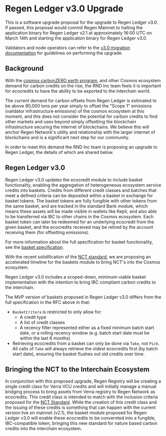 # Regen Ledger v3.0 Upgrade

This is a software upgrade proposal for the upgrade to Regen Ledger v3.0. If passed, this proposal would commit Regen Mainnet to halting the application binary for Regen Ledger v2.1 at approximately 16:00 UTC on March 14th and starting the application binary for Regen Ledger v3.0.

Validators and node operators can refer to the [v3.0 migration documentation](https://docs.regen.network/migrations/v3.0-upgrade.html) for guidelines on performing the upgrade.

## Background

With the [cosmos carbonZERO earth program](https://earthstate.ixo.world/zero/), and other Cosmos ecosystem demand for carbon credits on the rise, the RND Inc team feels it is important for ecocredits to have the ability to be exported to the interchain world.

The current demand for carbon offsets from Regen Ledger is estimated to be above 80,000 tons per year simply to offset the "Scope 1" emissions (validator infrastructure emissions) of the cosmos ecosystem at this moment, and this does not consider the potential for carbon credits to find other markets and uses beyond simply offsetting the blockchain infrastructure securing the internet of blockchains. We believe this will anchor Regen Network's utility and relationship with the larger internet of blockchains and is a significant next step for our community.

In order to meet this demand the RND Inc team is proposing an upgrade to Regen Ledger, the details of which are shared below.

## Regen Ledger v3.0

Regen Ledger v3.0 updates the ecocredit module to include basket functionality, enabling the aggregation of heterogeneous ecosystem service credits into baskets. Credits from different credit classes and batches that meet a defined criteria can be deposited within a basket in exchange for basket tokens. The basket tokens are fully fungible with other tokens from the same basket, and are tracked in the standard Bank module, which means these assets will be made visible in wallets like Keplr, and also able to be transferred via IBC to other chains in the Cosmos ecosystem. Each basket token can later be redeemed for an underlying ecocredit from the given basket, and the ecocredits received may be retired by the account receiving them (for offsetting emissions).

For more information about the full specification for basket functionality, see the [basket specification](https://github.com/RegenNetwork/regen-ledger/blob/master/rfcs/002-baskets-specification.md).

With the recent solidification of the [NCT standard](https://docs.toucan.earth/protocol/pool/pool-parties/nct-pool-party-report), we are proposing an accelerated timeline for the baskets module to bring NCT's into the Cosmos ecosystem.

Regen Ledger v3.0 includes a scoped-down, minimum-viable basket implementation with the intention to bring IBC compliant carbon credits to the interchain. 

The MVP version of baskets proposed in Regen Ledger v3.0 differs from the full specification in the RFC above in that:

- `BasketCritera` is restricted to only allow for:
  - A credit type
  - A list of credit classes
  - A recency filter represented either as a fixed minimum batch start date, or a rolling recency window (e.g. batch start date must be within the last 6 months)
- Retrieving ecocredits from a basket can only be done via `Take`, not `Pick`. All calls of `Take` will always retrieve the oldest ecocredits first (by batch start date), ensuring the basket flushes out old credits over time.

## Bringing the NCT to the Interchain Ecosystem

In conjunction with this proposed upgrade, Regen Registry will be creating a single credit class for Verra VCU credits and will initially manage a manual bridging process to bring assets from Verra registry to Regen Network as ecocredits. This credit class is intended to match with the inclusion criteria proposed for the [NCT Standard](https://docs.toucan.earth/protocol/pool/pool-parties/nct-pool-party-report). While the creation of this credit class and the issuing of these credits is something that can happen with the current version live on mainnet (v2.1), the basket module proposed for Regen Ledger v3.0 will enable these ecocredits to be convernted into a fungible, IBC-compatible token, bringing this new standard for nature based carbon credits into the interchain ecosystem.
